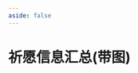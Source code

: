 ```yaml
---
aside: false
---
```

# 祈愿信息汇总(带图)

<GenshinWishInfo />

<script setup>
import GenshinWishInfo from "../../.vitepress/components/genshin/WishInfo.vue";
</script>
